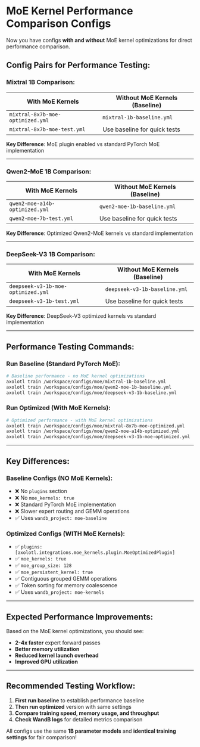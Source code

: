 # MoE Kernel Performance Comparison Configs

Now you have configs **with and without** MoE kernel optimizations for direct performance comparison.

## **Config Pairs for Performance Testing:**

### **Mixtral 1B Comparison:**

| **With MoE Kernels** | **Without MoE Kernels (Baseline)** |
|---------------------|-------------------------------------|
| `mixtral-8x7b-moe-optimized.yml` | `mixtral-1b-baseline.yml` |
| `mixtral-8x7b-moe-test.yml` | Use baseline for quick tests |

**Key Difference**: MoE plugin enabled vs standard PyTorch MoE implementation

---

### **Qwen2-MoE 1B Comparison:**

| **With MoE Kernels** | **Without MoE Kernels (Baseline)** |
|---------------------|-------------------------------------|
| `qwen2-moe-a14b-optimized.yml` | `qwen2-moe-1b-baseline.yml` |
| `qwen2-moe-7b-test.yml` | Use baseline for quick tests |

**Key Difference**: Optimized Qwen2-MoE kernels vs standard implementation

---

### **DeepSeek-V3 1B Comparison:**

| **With MoE Kernels** | **Without MoE Kernels (Baseline)** |
|---------------------|-------------------------------------|
| `deepseek-v3-1b-moe-optimized.yml` | `deepseek-v3-1b-baseline.yml` |
| `deepseek-v3-1b-test.yml` | Use baseline for quick tests |

**Key Difference**: DeepSeek-V3 optimized kernels vs standard implementation

---

## **Performance Testing Commands:**

### **Run Baseline (Standard PyTorch MoE):**
```bash
# Baseline performance - no MoE kernel optimizations
axolotl train /workspace/configs/moe/mixtral-1b-baseline.yml
axolotl train /workspace/configs/moe/qwen2-moe-1b-baseline.yml  
axolotl train /workspace/configs/moe/deepseek-v3-1b-baseline.yml
```

### **Run Optimized (With MoE Kernels):**
```bash
# Optimized performance - with MoE kernel optimizations
axolotl train /workspace/configs/moe/mixtral-8x7b-moe-optimized.yml
axolotl train /workspace/configs/moe/qwen2-moe-a14b-optimized.yml
axolotl train /workspace/configs/moe/deepseek-v3-1b-moe-optimized.yml
```

---

## **Key Differences:**

### **Baseline Configs (NO MoE Kernels):**
- ❌ No `plugins` section
- ❌ No `moe_kernels: true`  
- ❌ Standard PyTorch MoE implementation
- ❌ Slower expert routing and GEMM operations
- ✅ Uses `wandb_project: moe-baseline`

### **Optimized Configs (WITH MoE Kernels):**
- ✅ `plugins: [axolotl.integrations.moe_kernels.plugin.MoeOptimizedPlugin]`
- ✅ `moe_kernels: true`
- ✅ `moe_group_size: 128`
- ✅ `moe_persistent_kernel: true`
- ✅ Contiguous grouped GEMM operations
- ✅ Token sorting for memory coalescence
- ✅ Uses `wandb_project: moe-kernels`

---

## **Expected Performance Improvements:**

Based on the MoE kernel optimizations, you should see:
- **2-4x faster** expert forward passes
- **Better memory utilization** 
- **Reduced kernel launch overhead**
- **Improved GPU utilization**

---

## **Recommended Testing Workflow:**

1. **First run baseline** to establish performance baseline
2. **Then run optimized** version with same settings
3. **Compare training speed, memory usage, and throughput**
4. **Check WandB logs** for detailed metrics comparison

All configs use the same **1B parameter models** and **identical training settings** for fair comparison!